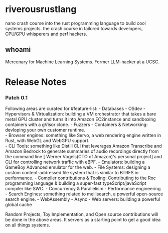 # riverousrustlang
nano crash course into the rust programming language to build cool systems projects. the crash course in tailored towards developers, CPU/GPU whisperers and perf hackers.

## whoami
Mercenary for Machine Learning Systems. Former LLM-hacker at a UCSC.

# Release Notes

### Patch 0.1
Following areas are curated for #feature-list:
	- Databases
	- OSdev
	- Hypervisors & Virtualization: building a VM orchestrator that takes a bare metal GPU cluster and turns it into Amazon EC2instance and sandboxing containers with a gVisor clone.
	- Fuzzers
	- Containers & Networking: devloping your own customer runtime.  
	- Browser engines: something like Servo, a web rendering engine written in Rust, with WebGL and WebGPU support.  
	- CLI Tools: something like Distill CLI that leverages Amazon Transcribe and Amazon Bedrock to generate summaries of audio recordings directly from the command line [ Werner Vogels(CTO of Amazon)'s personal project] and CLI for controlling network traffic with eBPF.
	- Emulators: building a GameBoy Advanced emulator for the web. 
	- File Systems: designing a custom content-addressed file system that is similar to BTRFS in performance.
	- Compiler contributions & Tooling: Contributing to the Roc programming language & building a super-fast typeScript/javaScript compiler like SWC.
	- Concurrency & Parallelism
	- Performance engineering
	- Search Engines: something related to meilisearch, a powerful open-source search engine. 
	- WebAssembly
	- Async
	- Web servers: building a powerful global cache 

Random Projects, Toy Implementation, and Open source contributions will be done in the above areas. It servers as a starting point to get a good idea on all things systems.	

